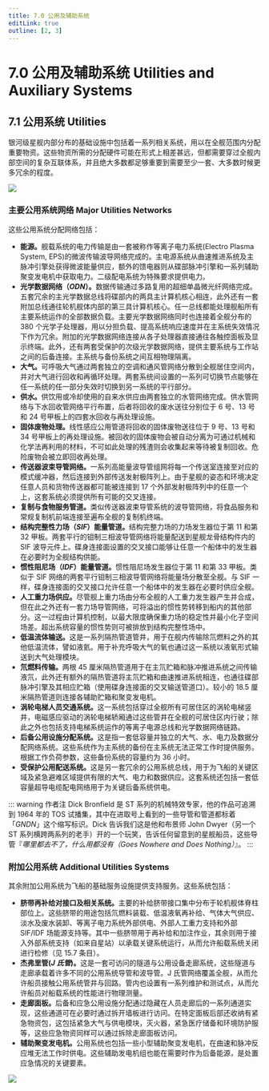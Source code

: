 ```yaml
---
title: 7.0 公用及辅助系统
editLink: true
outline: [2, 3]
---
```


# 7.0 公用及辅助系统 Utilities and Auxiliary Systems
## 7.1 公用系统 Utilities

银河级星舰内部分布的基础设施中包括着一系列相关系统，用以在全舰范围内分配重要物资。这些物资所需的分配硬件可能在形式上相差甚远，但都需要穿过全舰内部空间的复杂互联体系，并且绝大多数都足够重要到需要至少一套、大多数时候更多冗余的程度。

<img align=center src="/assets/img/TNGTM/7.1.0.jpg">

### 主要公用系统网络 Major Utilities Networks

这些公用系统分配网络包括：
- <strong>能源。</strong>舰载系统的电力传输是由一套被称作等离子电力系统(Electro Plasma System, EPS)的微波传输波导网络完成的。主电源系统从曲速推进系统及主脉冲引擎处获得微波能量供应，额外的馈电器则从碟部脉冲引擎和一系列辅助聚变发电机中获取电力。二级配电系统为特殊要求提供电力。
- <strong>光学数据网络（<em>ODN</em>）。</strong>数据传输通过多路复用的超细单晶微光纤网络完成。五套冗余的主光学数据总线将碟部内的两具主计算机核心相连，此外还有一套附加总线通往轮机舰体内部的第三具计算机核心。任一总线都能处理舰船所有主要系统运作的全部数据负载。主要光学数据网络同时也连接着全舰分布的 380 个光学子处理器，用以分担负载、提高系统响应速度并在主系统失效情况下作为冗余。附加的光学数据网络连接从各子处理器直接通往各触控面板及显示终端。此外，还有两套受保护的次级光学数据网络，提供主要系统与工作站之间的后备连接。主系统与备份系统之间互相物理隔离。
- <strong>大气。</strong>可呼吸大气通过两套独立的空调和通风管网络分散到全舰居住空间内，并对大气进行回收和再循环处理。两套系统间设置的一系列可切换节点能够在任一系统的任一部分失效时切换到另一系统的平行部分。
- <strong>供水。</strong>供饮用或冷却使用的自来水供应由两套独立的水管网络完成。供水管网络与下水回收管网络平行布置，后者将回收的废水送往分别位于 6 号、13 号和 24 号甲板上的四套水回收与再处理设施。
- <strong>固体废物处理。</strong>线性感应公用管道将回收的固体废物送往位于 9 号、13 号和 34 号甲板上的再处理设施。被回收的固体废物会被自动分离为可通过机械和化学法再利用的材料，不可如此处理的残渣则会收集起来等待被复制回收。危险废物会被立即回收再处理。
- <strong>传送器波束导管网络。</strong>一系列高能量波导管组网将每一个传送室连接至对应的模式缓冲器，然后连接到外部传送发射极阵列上。由于星舰的姿态和环境决定任意人员和货物传送器都可能被连接到 17 个外部发射极阵列中的任意一个上，这套系统必须提供所有可能的交叉连接。
- <strong>复制与食物服务管道。</strong>类似传送器波束导管系统的波导管网络，将食品服务和常规复制机前端连接至遍布全舰的复制机终端。
- <strong>结构完整性力场（<em>SIF</em>）能量管道。</strong>结构完整力场的力场发生器位于第 11 和第 32 甲板。两套平行的钼制三相波导管网络将能量配送到星舰龙骨结构件内的 SIF 波导元件上。碟身连接面设置的交叉接口能够让任意一个船体中的发生器在必要时为全舰结构供能。
- <strong>惯性阻尼场（<em>IDF</em>）能量管道。</strong>惯性阻尼场发生器位于第 11 和第 33 甲板。类似于 SIF 网络的两套平行钼制三相波导管网络将能量场分散至全舰。与 SIF 一样，碟身连接面的交叉接口允许任意一个船体中的发生器在必要时供应全舰。
- <strong>人工重力场供应。</strong>尽管舰上重力场由分布全舰的人工重力发生器产生并合成，但在此之外还有一套力场导管网络，可将溢出的惯性势转移到船内的其他部分。这一过程由计算机控制，以最大限度确保重力场的稳定性并最小化子空间场差。超出系统容量的惯性势则可被排放到结构完整性场中。
- <strong>低温流体输送。</strong>这是一系列隔热管道管井，用于在舰内传输除氘燃料之外的其他低温流体，譬如液氦。用于补充呼吸大气的氧也通过这一系统以液氧形式输送到大气处理模块。
- <strong>氘燃料传输。</strong>两根 45 厘米隔热管道用于在主氘贮箱和脉冲推进系统之间传输液氘，此外还有额外的隔热管道将主氘贮箱和曲速推进系统相连，也通往碟部脉冲引擎及其相应贮箱（使用碟身连接面的交叉输送管道口）。较小的 18.5 厘米隔热管道则连接各辅助贮箱和聚变发电机。
- <strong>涡轮电梯人员交通系统。</strong>这一系统包括穿过全舰所有可居住区的涡轮电梯竖井，电磁感应驱动的涡轮电梯轿厢通过这些管井在全舰的可居住区内行驶；除此之外也包括支持电梯系统运作的等离子电源总线和光学数据网络链路。
- <strong>后备公用设施分配系统。</strong>这是指一套低容量并独立的大气、水、电力及数据分配网络系统。这些系统作为主系统的备份在主系统无法正常工作时提供服务。根据工作负荷参数，这些备份系统的容量约为 36 小时。
- <strong>受保护公用配送系统。</strong>这是另一套冗余的公用系统总线，用于为飞船的关键区域及紧急避难区域提供有限的大气、电力和数据供应。这套系统还包括一套低容量超导电缆配电网络用于为关键后备系统供电。

::: warning 作者注
Dick Bronfield 是 ST 系列的机械特效专家，他的作品可追溯到 1964 年的 TOS 试播集，其中在进取号上看到的一些导管和管道都标着「<em>GNDN</em>」这个缩写标识。Dick 告诉我们这是他和布景师 John Dwyer（另一个 ST 系列横跨两系列的老手）开的一个玩笑，告诉任何留意到的星舰船员，这些导管『<em>哪里都去不了，什么用都没有（Goes Nowhere and Does Nothing）</em>』。
:::

### 附加公用系统 Additional Utilities Systems

其余附加公用系统为飞船的基础服务设施提供支持服务。这些系统包括：
- <strong>脐带再补给对接口及相关系统。</strong>主要的补给脐带接口集中分布于轮机舰体脊柱部位上。这些脐带的用途包括氘燃料装载、低温液氧再补给、气体大气供应、淡水及废水装卸、等离子电力系统外部供电、外部人工重力支持和外部 SIF/IDF 场能源支持等。其中一些脐带用于再补给和加注作业，其余则用于接入外部系统支持（如来自星站）以承载关键系统运行，从而允许船载系统关闭进行检修（见 15.7 条目）。
- <strong>杰弗里管(<em>J 氏管</em>)。</strong>这是一套可访问的隧道与公用设备走廊系统，这些隧道与走廊承载着许多不同的公用系统导管和波导管。J 氏管网络覆盖全舰，从而允许船员接触公用系统管井与回路。管内也设置有一系列维护和测试点，从而允许船员对船载系统的性能进行物理测量。
- <strong>走廊面板。</strong>后备和应急公用设施分配通过隐藏在人员走廊后的一系列通道实现，这些通道可在必要时通过拆开墙板进行访问。在特定面板后部还收纳有紧急物资包，这包括紧急大气与供电模块，灭火器，紧急医疗储备和环境防护服等，这些应急物资同样可以通过拆除走廊面板访问。
- <strong>辅助聚变发电机。</strong>公用系统也包括一些小型辅助聚变发电机，在曲速和脉冲反应堆无法工作时供电。这些辅助发电机组也能在需要时作为后备能源，是处置应急情况的关键要素。

<img align=center src="/assets/img/TNGTM/7.1.2.jpg">

<br>

